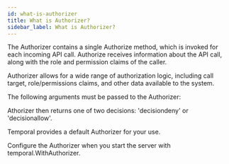 ```yaml
---
id: what-is-authorizer
title: What is Authorizer?
sidebar_label: What is Authorizer?
---
```


The Authorizer contains a single Authorize method, which is invoked for each incoming API call. Authorize receives information about the API call, along with the role and permission claims of the caller.

Authorizer allows for a wide range of authorization logic, including call target, role/permissions claims, and other data available to the system.

The following arguments must be passed to the Authorizer:

Athorizer then returns one of two decisions: 'decisiondeny' or 'decisionallow'.

Temporal provides a default Authorizer for your use.

Configure the Authorizer when you start the server with temporal.WithAuthorizer.
